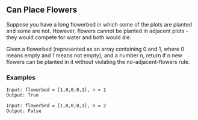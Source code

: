 ## Can Place Flowers

Suppose you have a long flowerbed in which some of the plots are planted and some are not. However, flowers cannot be planted in adjacent plots - they would compete for water and both would die.

Given a flowerbed (represented as an array containing 0 and 1, where 0 means empty and 1 means not empty), and a number n, return if n new flowers can be planted in it without violating the no-adjacent-flowers rule.

### Examples
```
Input: flowerbed = [1,0,0,0,1], n = 1
Output: True
```
```
Input: flowerbed = [1,0,0,0,1], n = 2
Output: False
```